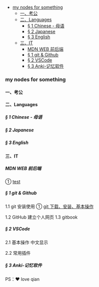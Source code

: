
<!-- @import "[TOC]" {cmd="toc" depthFrom=1 depthTo=6 orderedList=false} -->

<!-- code_chunk_output -->

- [my nodes for something](#my-nodes-for-something)
	- [一、考公](#%E4%B8%80%E8%80%83%E5%85%AC)
	- [二、Languages](#%E4%BA%8Clanguages)
		- [§ 1 Chinese - 母语](#%C2%A7-1-chinese---%E6%AF%8D%E8%AF%AD)
		- [§ 2 Japanese](#%C2%A7-2-japanese)
		- [§ 3 English](#%C2%A7-3-english)
	- [三、IT](#%E4%B8%89it)
		- [MDN WEB 前后端](#mdn-web-%E5%89%8D%E5%90%8E%E7%AB%AF)
		- [§ 1 git & Github](#%C2%A7-1-git--github)
		- [§ 2 VSCode](#%C2%A7-2-vscode)
		- [§ 3 Anki-记忆软件](#%C2%A7-3-anki-%E8%AE%B0%E5%BF%86%E8%BD%AF%E4%BB%B6)

<!-- /code_chunk_output -->


### my nodes for something

#### 一、考公

#### 二、Languages
##### § 1 Chinese - 母语
##### § 2 Japanese
##### § 3 English

#### 三、IT

##### MDN WEB 前后端
① [test](./1111.html)

##### § 1 git & Github

1.1 git 安装使用
① [git 下载、安装、基本操作](./3-IT/git-1.html)

1.2 GitHub 建立个人网页
1.3 gitbook

##### § 2 VSCode
2.1 基本操作
中文显示

2.2 常用插件

##### § 3 Anki-记忆软件


PS：❤ love qian